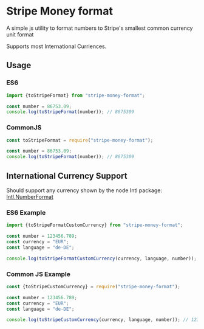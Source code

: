 # Stripe Money format

A simple js utility to format numbers to Stripe's smallest common currency unit format

Supports most International Curriences.

## Usage

### ES6

```js
import {toStripeFormat} from "stripe-money-format";

const number = 86753.09;
console.log(toStripeFormat(number)); // 8675309
```

### CommonJS

```js
const toStripeFormat = require("stripe-money-format");

const number = 86753.09;
console.log(toStripeFormat(number)); // 8675309
```

## International Currency Support

Should support any currency shown by the node Intl package: [Intl.NumberFormat](https://developer.mozilla.org/en-US/docs/Web/JavaScript/Reference/Global_Objects/Intl/NumberFormat)

### ES6 Example

```js
import {toStripeFormatCustomCurrency} from "stripe-money-format";

const number = 123456.789;
const currency = "EUR";
const language = "de-DE";

console.log(toStripeFormatCustomCurrency(currency, language, number)); // 12345679
```

### Common JS Example

```js
const {toStripeCustomCurrency} = require("stripe-money-format");

const number = 123456.789;
const currency = "EUR";
const language = "de-DE";

console.log(toStripeCustomCurrency(currency, language, number)); // 12345679
```
